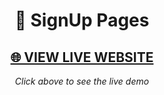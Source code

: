 <div align="center">

# 🎯 SignUp Pages

## [🌐 VIEW LIVE WEBSITE](https://omhari-kaushik.github.io/SignUp_Page/)

*Click above to see the live demo*

</div>

